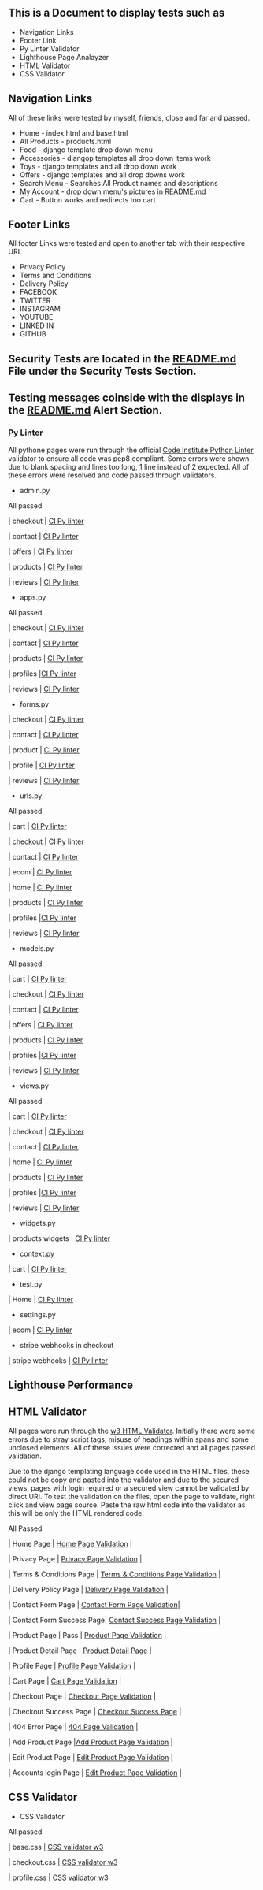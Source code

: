 ## This is a Document to display tests such as 
* Navigation Links
* Footer Link 
* Py Linter Validator
* Lighthouse Page Analayzer 
* HTML Validator
* CSS Validator

## Navigation Links
All of these links were tested by myself, friends, close and far and passed. 

 * Home - index.html and base.html
 * All Products - products.html
 * Food - django template drop down menu
 * Accessories - djangop templates  all drop down items work
 * Toys - django templates and all drop down work
 * Offers -  django templates and all drop downs work
 * Search Menu - Searches All Product names and descriptions
 * My Account - drop down menu's pictures in  [README.md](README.md)
 * Cart - Button works and redirects too cart 

 ## Footer Links 
 All footer Links were tested and open to another tab with their respective URL 

  * Privacy Policy 
  * Terms and Conditions
  * Delivery Policy
  * FACEBOOK
  * TWITTER 
  * INSTAGRAM
  * YOUTUBE
  * LINKED IN 
  * GITHUB



## Security Tests are located in the [README.md](README.md) File under the Security Tests Section.

## Testing messages coinside with the displays in the [README.md](README.md) Alert Section.


### Py Linter

All pythone pages were run through the official [Code Institute Python Linter](https://pep8ci.herokuapp.com/) validator to ensure all code was pep8 compliant. Some errors were shown due to blank spacing and lines too long, 1 line instead of 2 expected. All of these errors were resolved and code passed through validators.
 
 * admin.py 

 All passed 

| checkout | [CI Py linter](docs/test_images/checkout-admin-lint.png)

| contact | [CI Py linter](docs/test_images/contact-admin-lint.png)

| offers | [CI Py linter](docs/test_images/offers-admin-lint.png)

| products | [CI Py linter](docs/test_images/products-admin-lint.png)

| reviews | [CI Py linter](docs/test_images/reviews-admin.png)
 
 * apps.py

 All passed 

| checkout | [CI Py linter](docs/test_images/checkout-apps-lint.png)

| contact | [CI Py linter](docs/test_images/contact-apps-lint.png)

| products | [CI Py linter](docs/test_images/product-apps-lint.png)

| profiles |[CI Py linter](docs/test_images/profile-apps-lint.png)

| reviews | [CI Py linter](docs/test_images/reviews-apps-lint.png)

 * forms.py

| checkout | [CI Py linter](docs/test_images/formspy.png)

| contact | [CI Py linter](docs/test_images/checkout-forms-lint.png)

| product | [CI Py linter](docs/test_images/product-forms-lint.png)

| profile | [CI Py linter](docs/test_images/profiles-forms-lint.png)

| reviews | [CI Py linter](docs/test_images/reviews-forms-lint.png)

* urls.py

All passed 
 
| cart | [CI Py linter](docs/test_images/linter-urls-cart.png)

| checkout | [CI Py linter](docs/test_images/checkout-forms-lint.png)

| contact | [CI Py linter](docs/test_images/checkout-urls-lint.png)

| ecom | [CI Py linter](docs/test_images/)

| home | [CI Py linter](docs/test_images/home-urls-lint.png)

| products | [CI Py linter](docs/test_images/products-urls-lint.png)

| profiles |[CI Py linter](docs/test_images/profiles-urls-lint.png)

| reviews | [CI Py linter](docs/test_images/reviews-urls-lint.png)

* models.py 

All passed 
 
| cart | [CI Py linter](docs/test_images/adminpy.png)

| checkout | [CI Py linter](docs/test_images/checkout-models-lint.png)

| contact | [CI Py linter](docs/test_images/checkout-models-lint.png)

| offers | [CI Py linter](docs/test_images/offers-models-lint.png)

| products | [CI Py linter](docs/test_images/products-models-lint.png)

| profiles |[CI Py linter](docs/test_images/profile-models-lint.png)

| reviews | [CI Py linter](docs/test_images/reviews-models-lint.png)

* views.py 

All passed 
 
| cart | [CI Py linter](docs/test_images/views-linter-cart.png)

| checkout | [CI Py linter](docs/test_images/checkout-views-lint.png)

| contact | [CI Py linter](docs/test_images/contact-views-lint.png-views-lint.png)

| home | [CI Py linter](docs/test_images/home-views-lint.png)

| products | [CI Py linter](docs/test_images/products-views-lint.png)

| profiles |[CI Py linter](docs/test_images/profile-views-lint.png)

| reviews | [CI Py linter](docs/test_images/reviews-views-lint.png)


* widgets.py 

| products widgets | [CI Py linter](docs/test_images/products-widgets-lint.png)

* context.py

| cart | [CI Py linter](docs/test_images/contextcart.png)

* test.py

| Home | [CI Py linter](docs/test_images/home-test-lint.png)

* settings.py

| ecom | [CI Py linter](docs/test_images/ecom-settings-lint.png)

* stripe webhooks in checkout

| stripe webhooks | [CI Py linter](docs/test_images/checkout-webhooks-lint.png)

## Lighthouse Performance

## HTML Validator 

All pages were run through the [w3 HTML Validator](https://validator.w3.org/). Initially there were some errors due to stray script tags, misuse of headings within spans and some unclosed elements. All of these issues were corrected and all pages passed validation.

Due to the django templating language code used in the HTML files, these could not be copy and pasted into the validator and due to the secured views, pages with login required or a secured view cannot be validated by direct URI. To test the validation on the files, open the page to validate, right click and view page source. Paste the raw html code into the validator as this will be only the HTML rendered code.

All Passed 

| Home Page | [Home Page Validation](https://validator.w3.org/nu/?showsource=yes&doc=https%3A%2F%2Forganiccat.herokuapp.com%2F#l133c45) |

| Privacy Page | [Privacy Page Validation](https://validator.w3.org/nu/?showsource=yes&doc=https%3A%2F%2Forganiccat.herokuapp.com%2Fprivacy%2F#l133c45) |

| Terms & Conditions Page | [Terms & Conditions Page Validation](https://validator.w3.org/nu/?showsource=yes&doc=https%3A%2F%2Forganiccat.herokuapp.com%2Fterms%2F#l133c45) |

| Delivery Policy Page | [Delivery Page Validation](https://validator.w3.org/nu/?showsource=yes&doc=https%3A%2F%2Forganiccat.herokuapp.com%2Fdelivery%2F#l133c45) |

| Contact Form Page | [Contact Form Page Validation](https://validator.w3.org/nu/?showsource=yes&doc=https%3A%2F%2Forganiccat.herokuapp.com%2Fcontact%2F#l133c45)|

| Contact Form Success Page| [Contact Success Page Validation](https://validator.w3.org/nu/?showsource=yes&doc=https%3A%2F%2Forganiccat.herokuapp.com%2Fcontact%2F#textarea) |

| Product Page | Pass | [Product Page Validation](https://validator.w3.org/nu/?showsource=yes&doc=https%3A%2F%2Forganiccat.herokuapp.com%2Fproducts%2F#l133c45) |

| Product Detail Page |  [Product Detail Page](https://validator.w3.org/nu/?showsource=yes&doc=https%3A%2F%2Forganiccat.herokuapp.com%2Fproducts%2F39%2F) |

| Profile Page | [Profile Page Validation](https://validator.w3.org/nu/?showsource=yes&doc=https%3A%2F%2Forganiccat.herokuapp.com%2Fprofile%2F) |

| Cart Page | [Cart Page Validation](https://validator.w3.org/nu/?showsource=yes&doc=https%3A%2F%2Forganiccat.herokuapp.com%2Fcart%2F) |

| Checkout Page | [Checkout Page Validation](https://validator.w3.org/nu/?showsource=yes&doc=https%3A%2F%2Forganiccat.herokuapp.com%2Fcheckout%2F) |

| Checkout Success Page | [Checkout Success Page](https://validator.w3.org/nu/?showsource=yes&doc=https%3A%2F%2Forganiccat.herokuapp.com%2Fcheckout%2Fcheckout_success%2F04EA3500312545ECB90C5DEF866F18BD) |

| 404 Error Page | [404 Page Validation](https://validator.w3.org/nu/?showsource=yes&doc=https%3A%2F%2Forganiccat.herokuapp.com%2Fsdf#textarea) |

| Add Product Page |[Add Product Page Validation](https://validator.w3.org/nu/?showsource=yes&doc=https%3A%2F%2Forganiccat.herokuapp.com%2Fproducts%2Fadd%2F) |

| Edit Product Page | [Edit Product Page Validation](https://organiccat.herokuapp.com/products/edit/58/) |

| Accounts login Page | [Edit Product Page Validation](https://validator.w3.org/nu/?showsource=yes&doc=https%3A%2F%2Forganiccat.herokuapp.com%2Faccounts%2Flogin%2F) |

## CSS Validator

* CSS Validator

All passed

| base.css | [CSS validator w3](docs/test_images/css/css-base.png)

| checkout.css | [CSS validator w3](docs/test_images/css/css-checkout.png/)

| profile.css | [CSS validator w3](docs/test_images/css/css-profile.png)


